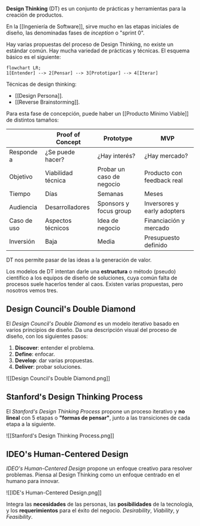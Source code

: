 **Design Thinking** (DT) es un conjunto de prácticas y herramientas para la creación de productos.

En la [[Ingeniería de Software]], sirve mucho en las etapas iniciales de diseño, las denominadas fases de _inception_ o "sprint 0".

Hay varias propuestas del proceso de Design Thinking, no existe un estándar común. Hay mucha variedad de prácticas y técnicas. El esquema básico es el siguiente:

```mermaid
flowchart LR;
1[Entender] --> 2[Pensar] --> 3[Prototipar] --> 4[Iterar]
```

Técnicas de design thinking:

- [[Design Persona]].
- [[Reverse Brainstorming]].

Para esta fase de concepción, puede haber un [[Producto Mínimo Viable]] de distintos tamaños:

|             | Proof of Concept   | Prototype                 | MVP                         |
| ----------- | ------------------ | ------------------------- | --------------------------- |
| Responde a  | ¿Se puede hacer?   | ¿Hay interés?             | ¿Hay mercado?               |
| Objetivo    | Viabilidad técnica | Probar un caso de negocio | Producto con feedback real  |
| Tiempo      | Días               | Semanas                   | Meses                       |
| Audiencia   | Desarrolladores    | Sponsors y focus group    | Inversores y early adopters |
| Caso de uso | Aspectos técnicos  | Idea de negocio           | Financiación y mercado      |
| Inversión   | Baja               | Media                     | Presupuesto definido        |

DT nos permite pasar de las ideas a la generación de valor.

Los modelos de DT intentan darle una **estructura** o método (pseudo) científico a los equipos de diseño de soluciones, cuya común falta de procesos suele hacerlos tender al caos. Existen varias propuestas, pero nosotros vemos tres.

## Design Council's Double Diamond

El _Design Council's Double Diamond_ es un modelo iterativo basado en varios principios de diseño. Da una descripción visual del proceso de diseño, con los siguientes pasos:

1. **Discover**: entender el problema.
2. **Define**: enfocar.
3. **Develop**: dar varias propuestas.
4. **Deliver**: probar soluciones.

![[Design Council's Double Diamond.png]]

## Stanford's Design Thinking Process

El _Stanford's Design Thinking Process_ propone un proceso iterativo y **no lineal** con 5 etapas o **"formas de pensar"**, junto a las transiciones de cada etapa a la siguiente.

![[Stanford's Design Thinking Process.png]]

## IDEO's Human-Centered Design

_IDEO's Human-Centered Design_ propone un enfoque creativo para resolver problemas. Piensa al Design Thinking como un enfoque centrado en el humano para innovar.

![[IDE's Human-Centered Design.png]]

Integra las **necesidades** de las personas, las **posibilidades** de la tecnología, y los **requerimientos** para el éxito del negocio. _Desirability_, _Viability_, y _Feasibility_.
